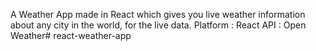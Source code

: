 A Weather App made in React which gives you live weather information about any city in the world, for the live data.
Platform : React
API : Open Weather# react-weather-app
